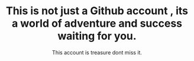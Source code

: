 <div align="center">
  <h1>This is not just a Github account , its a world of adventure and success waiting for you.</h1>
  <p>This account is treasure dont miss it.</p>
</div>
